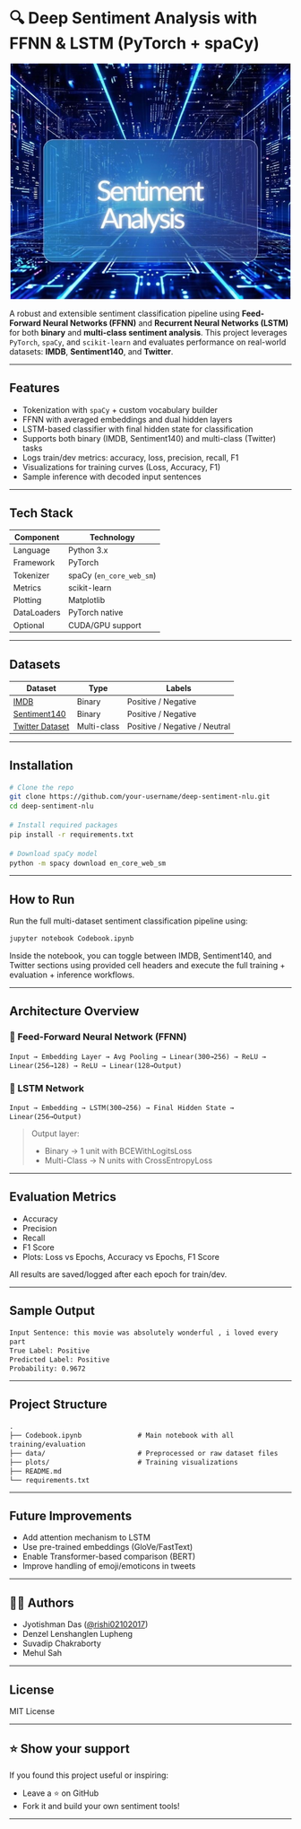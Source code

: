 # 🔍 Deep Sentiment Analysis with FFNN & LSTM (PyTorch + spaCy)

<p align="center">
  <img src="SA.jpg" alt="SA" width="500"/>
</p>


A robust and extensible sentiment classification pipeline using **Feed-Forward Neural Networks (FFNN)** and **Recurrent Neural Networks (LSTM)** for both **binary** and **multi-class sentiment analysis**. This project leverages `PyTorch`, `spaCy`, and `scikit-learn` and evaluates performance on real-world datasets: **IMDB**, **Sentiment140**, and **Twitter**.

---

##  Features

-  Tokenization with `spaCy` + custom vocabulary builder
-  FFNN with averaged embeddings and dual hidden layers
-  LSTM-based classifier with final hidden state for classification
-  Supports both binary (IMDB, Sentiment140) and multi-class (Twitter) tasks
-  Logs train/dev metrics: accuracy, loss, precision, recall, F1
-  Visualizations for training curves (Loss, Accuracy, F1)
-  Sample inference with decoded input sentences

---

##  Tech Stack

| Component | Technology |
|----------|------------|
| Language | Python 3.x |
| Framework | PyTorch |
| Tokenizer | spaCy (`en_core_web_sm`) |
| Metrics | scikit-learn |
| Plotting | Matplotlib |
| DataLoaders | PyTorch native |
| Optional | CUDA/GPU support |

---

##  Datasets

| Dataset | Type | Labels |
|--------|------|--------|
| [IMDB](https://ai.stanford.edu/~amaas/data/sentiment/aclImdb_v1.tar.gz) | Binary | Positive / Negative |
| [Sentiment140](https://www.kaggle.com/datasets/kazanova/sentiment140) | Binary | Positive / Negative |
| [Twitter Dataset](https://github.com/datasets/sentiment-analysis/blob/master/twitter_training.csv) | Multi-class | Positive / Negative / Neutral |

---

##  Installation

```bash
# Clone the repo
git clone https://github.com/your-username/deep-sentiment-nlu.git
cd deep-sentiment-nlu

# Install required packages
pip install -r requirements.txt

# Download spaCy model
python -m spacy download en_core_web_sm
```

---

##  How to Run

Run the full multi-dataset sentiment classification pipeline using:

```bash
jupyter notebook Codebook.ipynb
```

Inside the notebook, you can toggle between IMDB, Sentiment140, and Twitter sections using provided cell headers and execute the full training + evaluation + inference workflows.

---

##  Architecture Overview

### 🔹 Feed-Forward Neural Network (FFNN)
```
Input → Embedding Layer → Avg Pooling → Linear(300→256) → ReLU → Linear(256→128) → ReLU → Linear(128→Output)
```

### 🔹 LSTM Network
```
Input → Embedding → LSTM(300→256) → Final Hidden State → Linear(256→Output)
```

> Output layer:  
> - Binary → 1 unit with BCEWithLogitsLoss  
> - Multi-Class → N units with CrossEntropyLoss

---

##  Evaluation Metrics

- Accuracy
- Precision
- Recall
- F1 Score
- Plots: Loss vs Epochs, Accuracy vs Epochs, F1 Score

All results are saved/logged after each epoch for train/dev.

---

##  Sample Output

```
Input Sentence: this movie was absolutely wonderful , i loved every part
True Label: Positive
Predicted Label: Positive
Probability: 0.9672
```

---

##  Project Structure

```
.
├── Codebook.ipynb              # Main notebook with all training/evaluation
├── data/                       # Preprocessed or raw dataset files
├── plots/                      # Training visualizations
├── README.md
└── requirements.txt
```

---

##  Future Improvements

- Add attention mechanism to LSTM
- Use pre-trained embeddings (GloVe/FastText)
- Enable Transformer-based comparison (BERT)
- Improve handling of emoji/emoticons in tweets

---

## 👨‍💻 Authors

- Jyotishman Das ([@rishi02102017](https://github.com/rishi02102017))
- Denzel Lenshanglen Lupheng
- Suvadip Chakraborty
- Mehul Sah

---

##  License

MIT License

---

## ⭐️ Show your support

If you found this project useful or inspiring:
- Leave a ⭐️ on GitHub
- Fork it and build your own sentiment tools!

---
